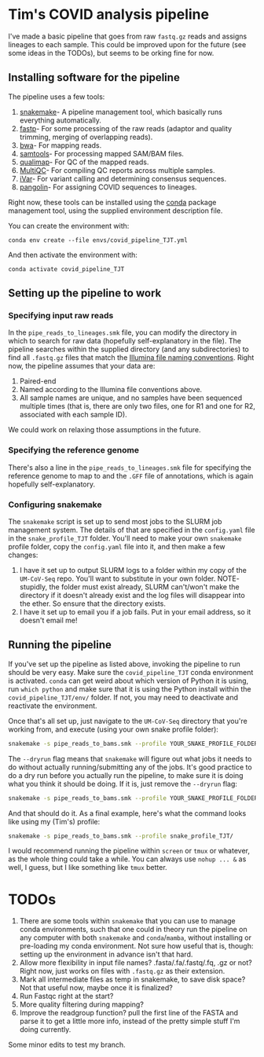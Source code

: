 # Tim's COVID analysis pipeline

I've made a basic pipeline that goes from raw `fastq.gz` reads and assigns lineages to each sample. This could be improved upon for the future (see some ideas in the TODOs), but seems to be orking fine for now. 

## Installing software for the pipeline

The pipeline uses a few tools:

1. [snakemake](https://snakemake.readthedocs.io/en/stable/)- A pipeline management tool, which basically runs everything automatically.
2. [fastp](https://github.com/OpenGene/fastp)- For some processing of the raw reads (adaptor and quality trimming, merging of overlapping reads).
3. [bwa](http://bio-bwa.sourceforge.net)- For mapping reads.
4. [samtools](https://www.htslib.org)- For processing mapped SAM/BAM files.
5. [qualimap](http://qualimap.conesalab.org)- For QC of the mapped reads.
6. [MultiQC](https://multiqc.info)- For compiling QC reports across multiple samples.
7. [iVar](https://andersen-lab.github.io/ivar/html/index.html)- For variant calling and determining consensus sequences.
8. [pangolin](https://cov-lineages.org/pangolin.html)- For assigning COVID sequences to lineages.

Right now, these tools can be installed using the [conda](https://docs.conda.io/en/latest/) package management tool, using the supplied environment description file.

You can create the environment with:

    conda env create --file envs/covid_pipeline_TJT.yml

And then activate the environment with:

    conda activate covid_pipeline_TJT

## Setting up the pipeline to work

### Specifying input raw reads

In the `pipe_reads_to_lineages.smk` file, you can modify the directory in which to search for raw data (hopefully self-explanatory in the file). The pipeline searches within the supplied directory (and any subdirectories) to find all `.fastq.gz` files that match the [Illumina file naming conventions](https://support.illumina.com/help/BaseSpace_OLH_009008/Content/Source/Informatics/BS/NamingConvention_FASTQ-files-swBS.htm). Right now, the pipeline assumes that your data are:

1. Paired-end
2. Named according to the Illumina file conventions above.
3. All sample names are unique, and no samples have been sequenced multiple times (that is, there are only two files, one for R1 and one for R2, associated with each sample ID).

We could work on relaxing those assumptions in the future.

### Specifying the reference genome 

There's also a line in the `pipe_reads_to_lineages.smk` file for specifying the reference genome to map to and the `.GFF` file of annotations, which is again hopefully self-explanatory.

### Configuring snakemake

The `snakemake` script is set up to send most jobs to the SLURM job management system. The details of that are specified in the `config.yaml` file in the `snake_profile_TJT` folder.  You'll need to make your own `snakemake` profile folder, copy the `config.yaml` file into it, and then make a few changes:

1. I have it set up to output SLURM logs to a folder within my copy of the `UM-CoV-Seq` repo. You'll want to substitute in your own folder. NOTE- stupidly, the folder must exist already, SLURM can't/won't make the directory if it doesn't already exist and the log files will disappear into the ether. So ensure that the directory exists. 
2. I have it set up to email you if a job fails. Put in your email address, so it doesn't email me!

## Running the pipeline

If you've set up the pipeline as listed above, invoking the pipeline to run should be very easy. Make sure the `covid_pipeline_TJT` conda environment is activated. `conda` can get weird about which version of Python it is using, run `which python` and make sure that it is using the Python install within the `covid_pipeline_TJT/env/` folder. If not, you may need to deactivate and reactivate the environment. 

Once that's all set up, just navigate to the `UM-CoV-Seq` directory that you're working from, and execute (using your own snake profile folder):

```bash
snakemake -s pipe_reads_to_bams.smk --profile YOUR_SNAKE_PROFILE_FOLDER/ --dryrun
```

The `--dryrun` flag means that `snakemake` will figure out what jobs it needs to do without actually running/submitting any of the jobs. It's good practice to do a dry run before you actually run the pipeline, to make sure it is doing what you think it should be doing. If it is, just remove the `--dryrun` flag:

```bash
snakemake -s pipe_reads_to_bams.smk --profile YOUR_SNAKE_PROFILE_FOLDER/ 
```

And that should do it. As a final example, here's what the command looks like using my (Tim's) profile:

```bash
snakemake -s pipe_reads_to_bams.smk --profile snake_profile_TJT/ 
```

I would recommend running the pipeline within `screen` or `tmux` or whatever, as the whole thing could take a while. You can always use `nohup ... &` as well, I guess, but I like something like `tmux` better. 

# TODOs

1. There are some tools within `snakemake` that you can use to manage conda environments, such that one could in theory run the pipeline on any computer with both `snakemake` and `conda`/`mamba`, without installing or pre-loading my conda environment. Not sure how useful that is, though: setting up the environment in advance isn't that hard.
2. Allow more flexibility in input file names? .fasta/.fa/.fastq/.fq, .gz or not? Right now, just works on files with `.fastq.gz` as their extension.
3. Mark all intermediate files as temp in snakemake, to save disk space? Not that useful now, maybe once it is finalized?
4. Run Fastqc right at the start?
5. More quality filtering during mapping? 
6. Improve the readgroup function? pull the first line of the FASTA and parse it to get a little more info, instead of the pretty simple stuff I'm doing currently.

Some minor edits to test my branch.